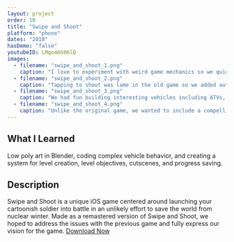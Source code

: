 ```yaml
---
layout: project
order: 10
title: "Swipe and Shoot"
platform: "phone"
dates: "2018"
hasDemo: "false"
youtubeID: LMqo4mS06lQ
images:
  - filename: "swipe_and_shoot_1.png"
    caption: "I love to experiment with weird game mechanics so we quickly adopted character movement based solely on diving and rolling."
  - filename: "swipe_and_shoot_2.png"
    caption: "Tapping to shoot was lame in the old game so we added auto shooting to emphasize swiping."
  - filename: "swipe_and_shoot_3.png"
    caption: "We had fun building interesting vehicles including ATVs, Jeeps, and even a chopper."
  - filename: "swipe_and_shoot_4.png"
    caption: "Unlike the original game, we wanted to include a compelling story taking place over five levels."
---
```


## What I Learned
Low poly art in Blender, coding complex vehicle behavior, and creating a system for level creation, level objectives, cutscenes, and progress saving.

## Description

Swipe and Shoot is a unique iOS game centered around launching your cartoonish soldier into battle in an unlikely effort to save the world from nuclear winter. Made as a remastered version of Swipe and Shoot, we hoped to address the issues with the previous game and fully express our vision for the game. [Download Now](https://itunes.apple.com/us/app/swipe-and-shoot/id1371819562?ls=1&mt=8)
